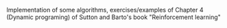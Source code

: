 Implementation of some algorithms, exercises/examples of Chapter 4 (Dynamic programing) of Sutton and Barto's book "Reinforcement learning"
